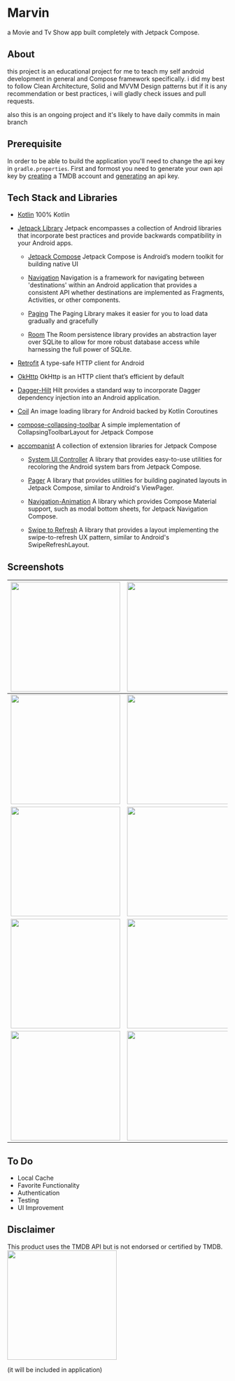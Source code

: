 # Marvin

a Movie and Tv Show app built completely with Jetpack Compose.

## About

this project is an educational project for me to teach my self android development in general and Compose framework specifically. i did my best to follow Clean Architecture, Solid and MVVM Design patterns but if it is any recommendation or best practices, i will gladly check issues and pull requests.

also this is an ongoing project and it's likely to have daily commits in main branch

## Prerequisite

In order to be able to build the application you'll need to change the api key in `gradle.properties`. First and formost you need to generate your own api key by [creating](https://www.themoviedb.org/signup) a TMDB account and [generating](https://www.themoviedb.org/settings/api) an api key.

## Tech Stack and Libraries

-   [Kotlin](https://kotlinlang.org/) 100% Kotlin

-   [Jetpack Library](https://developer.android.com/jetpack/getting-started) Jetpack encompasses a collection of Android libraries that incorporate best practices and provide backwards compatibility in your Android apps.

    -   [Jetpack Compose](https://developer.android.com/jetpack/compose) Jetpack Compose is Android’s modern toolkit for building native UI

    -   [Navigation](https://developer.android.com/jetpack/androidx/releases/navigation) Navigation is a framework for navigating between 'destinations' within an Android application that provides a consistent API whether destinations are implemented as Fragments, Activities, or other components.

    -   [Paging](https://developer.android.com/jetpack/androidx/releases/paging) The Paging Library makes it easier for you to load data gradually and gracefully

    -   [Room](https://developer.android.com/jetpack/androidx/releases/room) The Room persistence library provides an abstraction layer over SQLite to allow for more robust database access while harnessing the full power of SQLite.

-   [Retrofit](https://square.github.io/retrofit/) A type-safe HTTP client for Android

-   [OkHttp](https://square.github.io/okhttp/) OkHttp is an HTTP client that’s efficient by default

-   [Dagger-Hilt](https://dagger.dev/hilt/) Hilt provides a standard way to incorporate Dagger dependency injection into an Android application.

-   [Coil](https://github.com/coil-kt/coil) An image loading library for Android backed by Kotlin Coroutines

-   [compose-collapsing-toolbar](https://github.com/onebone/compose-collapsing-toolbar) A simple implementation of CollapsingToolbarLayout for Jetpack Compose

-   [accompanist](https://github.com/google/accompanist) A collection of extension libraries for Jetpack Compose

    -   [System UI Controller](https://github.com/google/accompanist/blob/main/systemuicontroller) A library that provides easy-to-use utilities for recoloring the Android system bars from Jetpack Compose.

    -   [Pager](https://github.com/google/accompanist/blob/main/pager) A library that provides utilities for building paginated layouts in Jetpack Compose, similar to Android's ViewPager.

    -   [Navigation-Animation](https://github.com/google/accompanist/blob/main/navigation-animation) A library which provides Compose Material support, such as modal bottom sheets, for Jetpack Navigation Compose.

    -   [Swipe to Refresh](https://github.com/google/accompanist/blob/main/swiperefresh) A library that provides a layout implementing the swipe-to-refresh UX pattern, similar to Android's SwipeRefreshLayout.

## Screenshots

| <img src="https://i.imgur.com/eIRYn0t.png" width="250"> | <img src="https://i.imgur.com/hD06sJC.png" width="250"> | <img src="https://i.imgur.com/7GbrGwX.png" width="250"> |
| ------------------------------------------------------- | ------------------------------------------------------- | ------------------------------------------------------- |
| <img src="https://i.imgur.com/oRlkvFa.png" width="250"> | <img src="https://i.imgur.com/vcEiWf4.png" width="250"> | <img src="https://i.imgur.com/MVQ3VSs.png" width="250"> |
| <img src="https://i.imgur.com/WJKhtbV.png" width="250"> | <img src="https://i.imgur.com/SOVncaI.png" width="250"> | <img src="https://i.imgur.com/6bjisMy.png" width="250"> |
| <img src="https://i.imgur.com/x4QQ8IO.png" width="250"> | <img src="https://i.imgur.com/mErjwit.png" width="250"> | <img src="https://i.imgur.com/kk3RLj6.jpg" width="250"> |
| <img src="https://i.imgur.com/nSuNLrl.jpg" width="250"> | <img src="https://i.imgur.com/sEOjJzA.png" width="250"> | <img src="https://i.imgur.com/Btl6f9D.png" width="250"> |

## To Do

-   Local Cache
-   Favorite Functionality
-   Authentication
-   Testing
-   UI Improvement

## Disclaimer

This product uses the TMDB API but is not endorsed or certified by TMDB.
<img src="https://www.themoviedb.org/assets/2/v4/logos/v2/blue_long_1-8ba2ac31f354005783fab473602c34c3f4fd207150182061e425d366e4f34596.svg" width="250">

(it will be included in application)